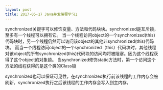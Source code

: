 ```yaml
---
layout: post
title: 2017-05-17 Java并发编程学习1
---
```


synchronized关键字可以修饰变量、方法和代码块块。synchronized是互斥锁，至多有一个线程可以拥有它。
当一个线程访问object的一个synchronized(this)代码块时，另一个线程仍然可以访问该object的其他非synchronized(this)代码块。
而当一个线程访问object的一个synchronized（this）代码块时，其他线程对该object的所有synchronized(this)代码块的访问均将被阻塞。因为这个线程获得了这个object的对象锁。
当synchronized修饰static方法时，第一个访问这个方法的线程获得的是这个类的Class锁


synchronized也可以保证可见性，在synchronized执行前该线程的工作内存会被刷新，synchronized执行之后该线程的工作内存会写入到主内存。
